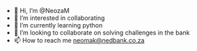 - 👋 Hi, I’m @NeozaM
- 👀 I’m interested in collaborating
- 🌱 I’m currently learning python
- 💞️ I’m looking to collaborate on solving challenges in the bank
- 📫 How to reach me neomak@nedbank.co.za

<!---
NeozaM/NeozaM is a ✨ special ✨ repository because its `README.md` (this file) appears on your GitHub profile.
You can click the Preview link to take a look at your changes.
--->
